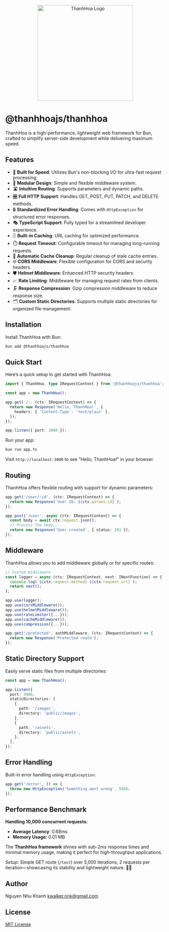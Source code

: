 <p align="center">
  <img src="https://drive.google.com/uc?export=view&id=1_M5tYoaKfXpqsOAPQl3WVWs9u5NWrG76" alt="ThanhHoa Logo" width="300"/>
</p>

# @thanhhoajs/thanhhoa

ThanhHoa is a high-performance, lightweight web framework for Bun, crafted to simplify server-side development while delivering maximum speed.

## Features

- 🚀 **Built for Speed**: Utilizes Bun's non-blocking I/O for ultra-fast request processing.
- 🧩 **Modular Design**: Simple and flexible middleware system.
- 🛣️ **Intuitive Routing**: Supports parameters and dynamic paths.
- 🎛️ **Full HTTP Support**: Handles GET, POST, PUT, PATCH, and DELETE methods.
- 🔒 **Standardized Error Handling**: Comes with `HttpException` for structured error responses.
- 🎭 **TypeScript Support**: Fully typed for a streamlined developer experience.
- 🗄️ **Built-in Caching**: URL caching for optimized performance.
- ⏱️ **Request Timeout**: Configurable timeout for managing long-running requests.
- 🧹 **Automatic Cache Cleanup**: Regular cleanup of stale cache entries.
- 🌐 **CORS Middleware**: Flexible configuration for CORS and security headers.
- 🛡️ **Helmet Middleware**: Enhanced HTTP security headers.
- 📈 **Rate Limiting**: Middleware for managing request rates from clients.
- 🗜️ **Response Compression**: Gzip compression middleware to reduce response size.
- 🗂️ **Custom Static Directories**: Supports multiple static directories for organized file management.

## Installation

Install ThanhHoa with Bun:

```bash
bun add @thanhhoajs/thanhhoa
```

## Quick Start

Here’s a quick setup to get started with ThanhHoa:

```typescript
import { ThanhHoa, type IRequestContext } from '@thanhhoajs/thanhhoa';

const app = new ThanhHoa();

app.get('/', (ctx: IRequestContext) => {
  return new Response('Hello, ThanhHoa!', {
    headers: { 'Content-Type': 'text/plain' },
  });
});

app.listen({ port: 3000 });
```

Run your app:

```bash
bun run app.ts
```

Visit `http://localhost:3000` to see "Hello, ThanhHoa!" in your browser.

## Routing

ThanhHoa offers flexible routing with support for dynamic parameters:

```typescript
app.get('/user/:id', (ctx: IRequestContext) => {
  return new Response(`User ID: ${ctx.params.id}`);
});

app.post('/user', async (ctx: IRequestContext) => {
  const body = await ctx.request.json();
  // Process the body...
  return new Response('User created', { status: 201 });
});
```

## Middleware

ThanhHoa allows you to add middleware globally or for specific routes:

```typescript
// Custom middleware
const logger = async (ctx: IRequestContext, next: INextFunction) => {
  console.log(`${ctx.request.method} ${ctx.request.url}`);
  return next();
};

app.use(logger);
app.use(corsMiddleware());
app.use(helmetMiddleware());
app.use(rateLimiter({...}));
app.use(cacheMiddleware());
app.use(compression({...}));

app.get('/protected', authMiddleware, (ctx: IRequestContext) => {
  return new Response('Protected route');
});
```

## Static Directory Support

Easily serve static files from multiple directories:

```typescript
const app = new ThanhHoa();

app.listen({
  port: 3000,
  staticDirectories: [
    {
      path: '/images',
      directory: 'public/images',
    },
    {
      path: '/assets',
      directory: 'public/assets',
    },
  ],
});
```

## Error Handling

Built-in error handling using `HttpException`:

```typescript
app.get('/error', () => {
  throw new HttpException('Something went wrong', 500);
});
```

## Performance Benchmark

**Handling 10,000 concurrent requests:**

- **Average Latency**: 0.68ms
- **Memory Usage**: 0.01 MB

The **ThanhHoa framework** shines with sub-2ms response times and minimal memory usage, making it perfect for high-throughput applications.

_Setup_: Simple GET route (`/test`) over 5,000 iterations, 2 requests per iteration—showcasing its stability and lightweight nature. 🚀✨

## Author

Nguyen Nhu Khanh <kwalker.nnk@gmail.com>

## License

[MIT License](https://github.com/thanhhoajs/thanhhoa?tab=MIT-1-ov-file)
